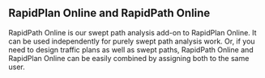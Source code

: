 ## RapidPlan Online and RapidPath Online

RapidPath Online is our swept path analysis add-on to RapidPlan Online. It can be used independently for purely swept path analysis work. Or, if you need to design traffic plans as well as swept paths, RapidPath Online and RapidPlan Online can be easily combined by assigning both to the same user.

